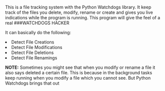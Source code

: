 This is a file tracking system with the Python Watchdogs library. It keep track of the files you delete, modify, rename or create and gives you live indications while the program is running. This program will give the feel of a real ###WATCHDOGS HACKER

It can basically do the following:

<li>Detect File Creations</li>
<li>Detect File Modifications</li>
<li>Detect File Deletions</li>
<li>Detect File Renamings</li>

<b>NOTE:</b> Sometimes you might see that when you modify or rename a file it also says deleted a certain file. This is because in the background tasks keep running when you modify a file which you cannot see. But Python Watchdogs brings that out
